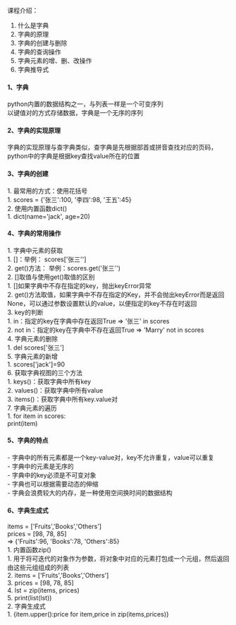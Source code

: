 课程介绍：
1. 什么是字典
2. 字典的原理
3. 字典的创建与删除
4. 字典的查询操作
5. 字典元素的增、删、改操作
6. 字典推导式

<h4>1、字典</h4>
python内置的数据结构之一，与列表一样是一个可变序列 <br/>
以键值对的方式存储数据，字典是一个无序的序列

<h4>2、字典的实现原理</h4>
字典的实现原理与查字典类似，查字典是先根据部首或拼音查找对应的页码，python中的字典是根据key查找value所在的位置

<h4>3、字典的创建</h4>
1. 最常用的方式：使用花括号 <br/>
   1. scores = {'张三':100, '李四':98, '王五':45} <br/>
2. 使用内置函数dict()    <br/>
   1. dict(name='jack', age=20)

<h4>4、字典的常用操作</h4>
1. 字典中元素的获取   <br/>
   1. []：举例： scores['张三'']    <br/>
   2. get()方法： 举例：scores.get('张三'')    <br/>
2. []取值与使用get()取值的区别   <br/>
   1. []如果字典中不存在指定的key，抛出keyError异常   <br/>
   2. get()方法取值，如果字典中不存在指定的Key，并不会抛出keyError而是返回None，可以通过参数设置默认的value，以便指定的key不存在时返回  <br/>
3. key的判断   <br/>
   1. in：指定的key在字典中存在返回True     => '张三' in scores   <br/>
   2. not in：指定的key在字典中不存在返回True  =>   'Marry' not in scores   <br/>
4. 字典元素的删除   <br/>
   1. del scores['张三']   <br/>
5. 字典元素的新增   <br/>
   1. scores['jack']=90   <br/>
6. 获取字典视图的三个方法     <br/>
   1. keys()：获取字典中所有key     <br/>
   2. values()：获取字典中所有value    <br/>
   3. items()：获取字典中所有key.value对     <br/>
7. 字典元素的遍历       <br/>
   1. for item in scores:      <br/>
         print(item)            
   
<h4>5、字典的特点</h4>
- 字典中的所有元素都是一个key-value对，key不允许重复，value可以重复   <br/>
- 字典中的元素是无序的            <br/>
- 字典中的key必须是不可变对象        <br/>
- 字典也可以根据需要动态的伸缩        <br/>
- 字典会浪费较大的内存，是一种使用空间换时间的数据结构    

<h4>6、字典生成式</h4>
items = ['Fruits','Books','Others']   <br/>
prices = [98, 78, 85]   <br/>
=> {'Fruits':96, 'Books':78, 'Others':85}  <br/>
1. 内置函数zip()    <br/>
   1. 用于将可迭代的对象作为参数，将对象中对应的元素打包成一个元组，然后返回由这些元组组成的列表  <br/>
   2. items = ['Fruits','Books','Others']   <br/>
   3. prices = [98, 78, 85]   <br/>
   4. lst = zip(items, prices)  <br/>
   5. print(list(lst))  <br/>
2. 字典生成式           <br/>
   1. {item.upper():price for item,price in zip(items,prices)} 









